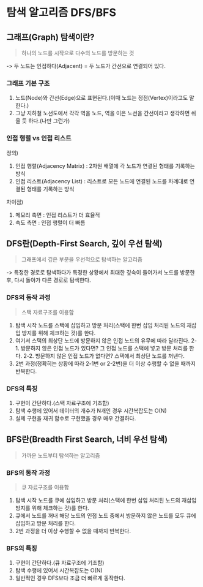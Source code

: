 # 탐색 알고리즘 DFS/BFS
## 그래프(Graph) 탐색이란?
> 하나의 노드를 시작으로 다수의 노드를 방문하는 것

-> 두 노드는 인접하다(Adjacent) = 두 노드가 간선으로 연결되어 있다.
### 그래프 기본 구조
1. 노드(Node)와 간선(Edge)으로 표현된다.(이때 노드는 정점(Vertex)이라고도 말한다.)
2. 그냥 지하철 노선도에서 각각 역을 노드, 역을 이은 노선을 간선이라고 생각하면 쉬울 듯 하다.(나만 그런가)

### 인접 행렬 vs 인접 리스트
정의)
1. 인접 행렬(Adjacency Matrix) : 2차원 배열에 각 노드가 연결된 형태를 기록하는 방식
2. 인접 리스트(Adjacency List) : 리스트로 모든 노드에 연결된 노드를 차례대로 연결된 형태를 기록하는 방식

차이점)
1. 메모리 측면 : 인접 리스트가 더 효율적
2. 속도 측면 : 인접 행렬이 더 빠름

## DFS란(Depth-First Search, 깊이 우선 탐색)
> 그래프에서 깊은 부분을 우선적으로 탐색하는 알고리즘

-> 특정한 경로로 탐색하다가 특정한 상황에서 최대한 깊숙이 들어가서 노드를 방문한 후,
다시 돌아가 다른 경로로 탐색한다.

### DFS의 동작 과정
> 스택 자료구조를 이용함

1. 탐색 시작 노드를 스택에 삽입하고 방문 처리(스택에 한번 삽입 처리된 노드의 재삽입 방지를 위해 체크하는 것)를 한다.
2. 여기서 스택의 최상단 노드에 방문하지 않은 인접 노드의 유무에 따라 달라진다.
2-1. 방문하지 않은 인접 노드가 있다면? 그 인접 노드를 스택에 넣고 방문 처리를 한다.
2-2. 방문하지 않은 인접 노드가 없다면? 스택에서 최상단 노드를 꺼낸다.
3. 2번 과정(정확히는 상황에 따라 2-1번 or 2-2번)을 더 이상 수행할 수 없을 때까지 반복한다.

### DFS의 특징
1. 구현이 간단하다.(스택 자료구조에 기초함)
2. 탐색 수행에 있어서 데이터의 개수가 N개인 경우 시간복잡도는 O(N)
3. 실제 구현을 재귀 함수로 구현했을 경우 매우 간결하다.

## BFS란(Breadth First Search, 너비 우선 탐색)
> 가까운 노드부터 탐색하는 알고리즘

### BFS의 동작 과정
> 큐 자료구조를 이용함
1. 탐색 시작 노드를 큐에 삽입하고 방문 처리(스택에 한번 삽입 처리된 노드의 재삽입 방지를 위해 체크하는 것)를 한다.
2. 큐에서 노드를 꺼내 해당 노드의 인접 노드 중에서 방문하지 않은 노드를 모두 큐에 삽입하고 방문 처리를 한다.
3. 2번 과정을 더 이상 수행할 수 없을 때까지 반복한다.

### BFS의 특징
1. 구현이 간단하다.(큐 자료구조에 기초함)
2. 탐색 수행에 있어서 시간복잡도는 O(N)
3. 일반적인 경우 DFS보다 조금 더 빠르게 동작한다.